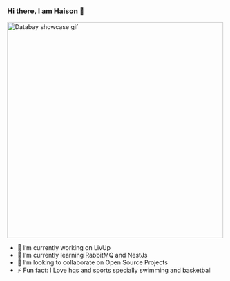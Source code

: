 ### Hi there, I am Haison 👋

<img src="https://media.giphy.com/media/LPZMkVxnXERA5h8BVJ/giphy.gif" alt="Databay showcase gif" title="Databay showcase gif" width="500"/>

- 🔭 I’m currently working on LivUp
- 🌱 I’m currently learning RabbitMQ and NestJs
- 👯 I’m looking to collaborate on Open Source Projects
- ⚡ Fun fact: I Love hqs and sports specially swimming and basketball
